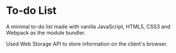 # To-do List

A minimal to-do list made with vanilla JavaScript, HTML5, CSS3 and
Webpack as the module bundler.

Used Web Storage API to store information on the client's browser.
